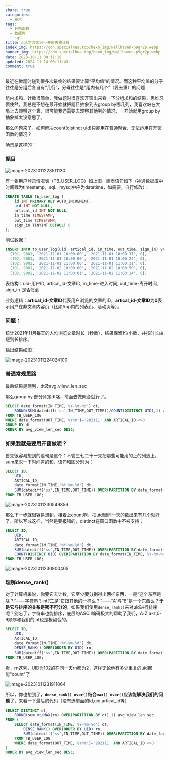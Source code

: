 ```yaml
---
share: true
categories:
  - 技术
tags:
  - 开窗函数
  - 数据库
  - sql
title: sql学习笔记——开窗去重计数
index_img: https://cdn.specialhua.top/hexo_img/wallhaven-p9gr2p.webp
banner_img: https://cdn.specialhua.top/hexo_img/wallhaven-p9gr2p.webp
date: 2023-10-11 00:11:19
updated: 2024-11-14 00:11:43
comment: true
---
```

最近在做题时碰到很多次最终的结果要计算“平均值”的情况。而这种平均值的分子往往是分组后各自有“几行”，分母往往是“组内有几个”（要去重）的问题

组内求和、计数很简单，我做题时很喜欢开窗出来看一下分组求和的结果，思维习惯使然，我总是不想在最开始就把题目抽象到去group by哪几列，我喜欢站在大局上去观察这个表，很可能我还需要去观察其他列的情况，一开始就用group by抽象掉太没意思了。

那么问题来了，如何解决count(distinct uid)只能用在普通聚合、无法运用在开窗函数的情况？

场景是这样的：

### 题目

![image-20231011223511130](https://cdn.specialhua.top/picgo/image-20231011223511130.png)

有一张用户登录情况表（TB_USER_LOG）如上图，建表语句如下（神通数据库中时间戳为timestamp，sql、mysql中应为datetime，如需要，自行修改）：

```sql
CREATE TABLE tb_user_log (
    id INT PRIMARY KEY AUTO_INCREMENT,
    uid INT NOT NULL,
    artical_id INT NOT NULL,
    in_time TIMESTAMP,
    out_time TIMESTAMP,
    sign_in TINYINT DEFAULT 0
);
```

测试数据：

```sql
INSERT INTO tb_user_log(uid, artical_id, in_time, out_time, sign_in) VALUES
  (101, 9001, '2021-11-01 10:00:00', '2021-11-01 10:00:31', 0),
  (102, 9001, '2021-11-01 10:00:00', '2021-11-01 10:00:24', 0),
  (102, 9002, '2021-11-01 11:00:00', '2021-11-01 11:00:11', 0),
  (101, 9001, '2021-11-02 10:00:00', '2021-11-02 10:00:50', 0),
  (102, 9002, '2021-11-02 11:00:01', '2021-11-02 11:00:24', 0);
```

表结构：uid-用户ID, artical_id-文章ID, in_time-进入时间, out_time-离开时间, sign_in-是否签到

业务逻辑：**artical_id-文章ID**代表用户浏览的文章的ID，**artical_id-文章ID**为**0**表示用户在非文章内容页（比如App内的列表页、活动页等）。

### 问题：

统计2021年11月每天的人均浏览文章时长（秒数），结果保留1位小数，并按时长由短到长排序。

输出结果如图：

![image-20231011224024100](https://cdn.specialhua.top/picgo/image-20231011224024100.png)

### 普通常规思路

最后结果是两列，dt及avg_viiew_len_sec

那么group by 部分肯定dt咯，前面去做聚合就行了。

```sql
SELECT date_format(IN_TIME,'%Y-%m-%d') dt,
	ROUND(SUM(datediff('ss',IN_TIME,OUT_TIME))/COUNT(DISTINCT UID),1) as avg_view_len_sec
FROM TB_USER_LOG
WHERE date_format(OUT_TIME,'%Y%m')='202111' AND ARTICAL_ID <>0
GROUP BY dt
ORDER BY avg_view_len_sec DESC;
```

### 如果我就是要用开窗做呢？

首先很容易想到的语句是这个：不管三七二十一先把那些可能用的上的列选上，sum来求一下时间差的和，语句和图分别为：

```sql
SELECT ID,
	UID,
	ARTICAL_ID,
	date_format(IN_TIME,'%Y-%m-%d') dt,
	SUM(datediff('ss',IN_TIME,OUT_TIME)) OVER(PARTITION BY date_format(IN_TIME,'%Y-%m-%d')) sum_vt
FROM TB_USER_LOG;
```

![image-20231011230549856](https://cdn.specialhua.top/picgo/image-20231011230549856.png)

那么下一步就很容易想到，接着上count啊，把uid里同一天的数出来有几个就好了，所以写成这样，当然是要报错的，distinct在窗口函数中不被支持：

```sql
SELECT ID,
	UID,
	ARTICAL_ID,
	date_format(IN_TIME,'%Y-%m-%d') dt,
	SUM(datediff('ss',IN_TIME,OUT_TIME)) OVER(PARTITION BY date_format(IN_TIME,'%Y-%m-%d')) sum_vt,
	COUNT(DISTINCT UID) OVER(PARTITION BY date_format(IN_TIME,'%Y-%m-%d')) cnt
FROM TB_USER_LOG;
```

![image-20231011230900405](https://cdn.specialhua.top/picgo/image-20231011230900405.png)

### 理解dense_rank()

对于计算机来说，你要它去计数，它至少要分别得出两样东西，一是“这个东西是啥？”——字符串？int?二是“它跟其他的一样么？”——“A”与“B”是一个东西么？**于是它与排序的关系是密不可分的**，如果我们使用`dense_rank()`来对uid进行排序呢？别忘了，字符串也能排序，底层的ASCII编码极大的帮助了我们，A-Z,a-z,0-9顺序和我们的int也是极契合的。

```sql
SELECT ID,
	UID,
	ARTICAL_ID,
	date_format(IN_TIME,'%Y-%m-%d') dt,
	DENSE_RANK() OVER(ORDER BY UID) rn,
	SUM(datediff('ss',IN_TIME,OUT_TIME)) OVER(PARTITION BY date_format(IN_TIME,'%Y-%m-%d')) sum_vt
FROM TB_USER_LOG;
```

看，rn这列，UID为102的在同一天rn都为2，这样无论他有多少重复的uid都能"count"了

![image-20231011231911064](https://cdn.specialhua.top/picgo/image-20231011231911064.png)

所以，你也想到了，**`dense_rank() over()`结合`max() over()`应该能解决我们的问题了**，来看一下最后的代码（没有选前面的id,uid,artical_id等）

```sql
SELECT DISTINCT dt,
	ROUND(sum_vt/MAX(rn) OVER(PARTITION BY dt),1) avg_view_len_sec
FROM (
	SELECT date_format(IN_TIME,'%Y-%m-%d') dt,
		DENSE_RANK() OVER(ORDER BY UID) rn,
		SUM(datediff('ss',IN_TIME,OUT_TIME)) OVER(PARTITION BY date_format(IN_TIME,'%Y-%m-%d')) sum_vt
	FROM TB_USER_LOG
	WHERE date_format(OUT_TIME,'%Y%m')='202111' AND ARTICAL_ID <>0
)
ORDER BY avg_view_len_sec DESC;
```